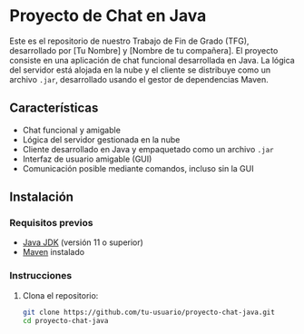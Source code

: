 # Proyecto de Chat en Java

Este es el repositorio de nuestro Trabajo de Fin de Grado (TFG), desarrollado por [Tu Nombre] y [Nombre de tu compañera]. El proyecto consiste en una aplicación de chat funcional desarrollada en Java. La lógica del servidor está alojada en la nube y el cliente se distribuye como un archivo `.jar`, desarrollado usando el gestor de dependencias Maven.

## Características

- Chat funcional y amigable
- Lógica del servidor gestionada en la nube
- Cliente desarrollado en Java y empaquetado como un archivo `.jar`
- Interfaz de usuario amigable (GUI)
- Comunicación posible mediante comandos, incluso sin la GUI

## Instalación

### Requisitos previos

- [Java JDK](https://www.oracle.com/java/technologies/javase-jdk11-downloads.html) (versión 11 o superior)
- [Maven](https://maven.apache.org/download.cgi) instalado

### Instrucciones

1. Clona el repositorio:

   ```bash
   git clone https://github.com/tu-usuario/proyecto-chat-java.git
   cd proyecto-chat-java

